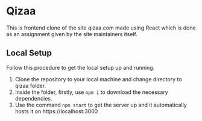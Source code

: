 # Qizaa

This is frontend clone of the site qizaa.com made using React which is done as an assignment given by the site maintainers itself.

## Local Setup

Follow this procedure to get the local setup up and running.
1. Clone the repository to your local machine and change directory to qizaa folder.
2. Inside the folder, firstly, use ```npm i``` to download the necessary dependencies.
3. Use the command ```npm start``` to get the server up and it automatically hosts it on https://localhost:3000
